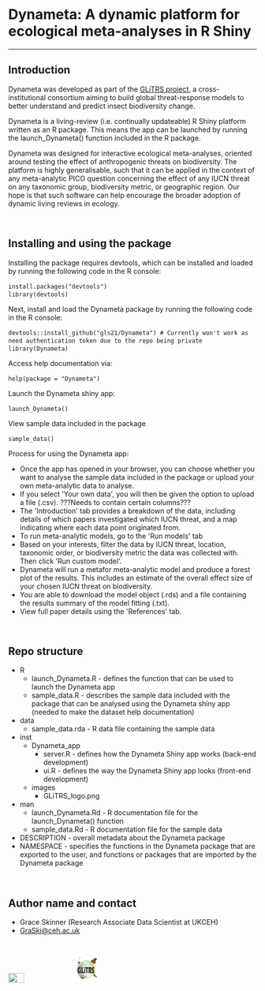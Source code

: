 # Dynameta: A dynamic platform for ecological meta-analyses in R Shiny

***

## Introduction
Dynameta was developed as part of the [GLiTRS project](https://glitrs.ceh.ac.uk/), a cross-institutional consortium aiming to build global threat-response models to better understand and predict insect biodiversity change. 

Dynameta is a living-review (i.e. continually updateable) R Shiny platform written as an R package. This means the app can be launched by running the launch_Dynameta() function included in the R package.

Dynameta was designed for interactive ecological meta-analyses, oriented around testing the effect of anthropogenic threats on biodiversity. The platform is highly generalisable, such that it can be applied in the context of any meta-analytic PICO question concerning the effect of any IUCN threat on any taxonomic group, biodiversity metric, or geographic region. Our hope is that such software can help encourage the broader adoption of dynamic living reviews in ecology.

<br>

## Installing and using the package
Installing the package requires devtools, which can be installed and loaded by running the following code in the R console:
```
install.packages("devtools")
library(devtools)
```

Next, install and load the Dynameta package by running the following code in the R console:
```
devtools::install_github("gls21/Dynameta") # Currently won't work as need authentication token due to the repo being private
library(Dynameta)
```

Access help documentation via:
```
help(package = "Dynameta")
```

Launch the Dynameta shiny app:
```
launch_Dynameta()
```

View sample data included in the package
```
sample_data()
```

Process for using the Dynameta app:
* Once the app has opened in your browser, you can choose whether you want to analyse the sample data included in the package or upload your own meta-analytic data to analyse.
* If you select 'Your own data', you will then be given the option to upload a file (.csv). ???Needs to contain certain columns???
* The 'Introduction' tab provides a breakdown of the data, including details of which papers investigated which IUCN threat, and a map indicating where each data point originated from. 
* To run meta-analytic models, go to the 'Run models' tab
* Based on your interests, filter the data by IUCN threat, location, taxonomic order, or biodiversity metric the data was collected with. Then click 'Run custom model'.
* Dynameta will run a metafor meta-analytic model and produce a forest plot of the results. This includes an estimate of the overall effect size of your chosen IUCN threat on biodiversity.
* You are able to download the model object (.rds) and a file containing the results summary of the model fitting (.txt).
* View full paper details using the 'References' tab.

<br>

## Repo structure 
* R
    * launch_Dynameta.R - defines the function that can be used to launch the Dynameta app
    * sample_data.R - describes the sample data included with the package that can be analysed using the Dynameta shiny app (needed to make the dataset help documentation)
* data
    * sample_data.rda - R data file containing the sample data 
* inst
    * Dynameta_app
        * server.R - defines how the Dynameta Shiny app works (back-end development)
        * ui.R - defines the way the Dynameta Shiny app looks (front-end development)
    * images
        * GLiTRS_logo.png
* man
    * launch_Dynameta.Rd - R documentation file for the launch_Dynameta() function
    * sample_data.Rd - R documentation file for the sample data 
* DESCRIPTION - overall metadata about the Dynameta package
* NAMESPACE - specifies the functions in the Dynameta package that are exported to the user, and functions or packages that are imported by the Dynameta package

<br>

## Author name and contact 
* Grace Skinner (Research Associate Data Scientist at UKCEH)
* GraSki@ceh.ac.uk

<br>

<img src="https://www.ceh.ac.uk/sites/default/files/images/theme/ukceh_logo_long_720x170_rgb.png" width="25%" height="25%"> <img src="inst/images/GLiTRS_logo.png" width="10%" height="10%">